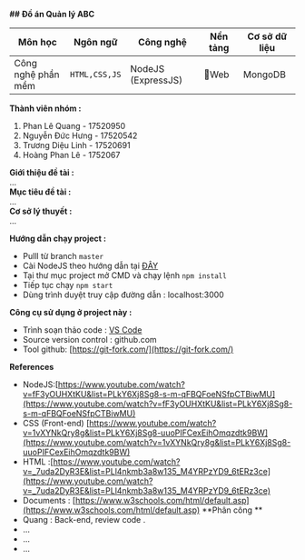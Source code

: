 
  
**## Đồ án Quản lý ABC**  
  
  
| Môn học |Ngôn ngữ  |Công nghệ | Nền tảng | Cơ sở dữ liệu  
|--|--|--|--|--|
|  Công nghệ phần mềm| `HTML,CSS,JS` | NodeJS (ExpressJS) | Web |MongoDB   
  
**Thành viên nhóm :**   
  
1. Phan Lê Quang - 17520950    
2. Nguyễn Đức Hưng - 17520542    
3. Trương Diệu Linh - 17520691    
4. Hoàng Phan Lê -  1752067    
  
**Giới thiệu đề tài :**  
...  
**Mục tiêu đề tài :**  
...  
**Cơ sở lý thuyết  :**  
...

**Hướng dẫn chạy project :**  
- Pulll từ branch `master`
- Cài NodeJS theo hướng dẫn tại [ĐÂY](https://o7planning.org/vi/11921/huong-dan-cai-dat-nodejs-tren-windows) 
- Tại thư mục project mở CMD và chạy lệnh `npm install` 
- Tiếp tục chạy `npm start`
- Dùng trình duyệt truy cập đường dẫn : localhost:3000

**Công cụ sử dụng ở project này :**
- Trình soạn thảo code : [VS Code](https://code.visualstudio.com/)  
- Source version control : github.com
- Tool github: [https://git-fork.com/](https://git-fork.com/)

**References**
- NodeJS:[https://www.youtube.com/watch?v=fF3yOUHXtKU&list=PLkY6Xj8Sg8-s-m-qFBQFoeNSfpCTBiwMU](https://www.youtube.com/watch?v=fF3yOUHXtKU&list=PLkY6Xj8Sg8-s-m-qFBQFoeNSfpCTBiwMU)
- CSS (Front-end) [https://www.youtube.com/watch?v=1vXYNkQry8g&list=PLkY6Xj8Sg8-uuoPIFCexEihOmqzdtk9BW](https://www.youtube.com/watch?v=1vXYNkQry8g&list=PLkY6Xj8Sg8-uuoPIFCexEihOmqzdtk9BW)
-  HTML :[https://www.youtube.com/watch?v=_7uda2DyR3E&list=PLl4nkmb3a8w135_M4YRPzYD9_6tERz3ce](https://www.youtube.com/watch?v=_7uda2DyR3E&list=PLl4nkmb3a8w135_M4YRPzYD9_6tERz3ce)
- Documents : [https://www.w3schools.com/html/default.asp](https://www.w3schools.com/html/default.asp)
**Phân công **
- Quang : Back-end, review code .
- ...
- ...
- ...
